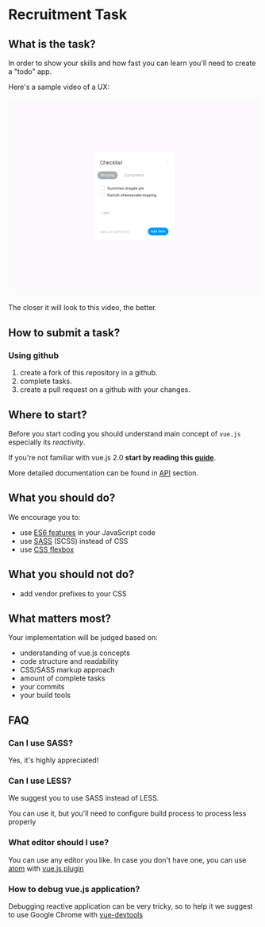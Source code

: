 # Recruitment Task

## What is the task?
In order to show your skills and how fast you can learn you'll need to create a "todo" app.


Here's a sample video of a UX:

![todo app](docs/vue-todo.gif)

The closer it will look to this video, the better.

## How to submit a task?
### Using github
1. create a fork of this repository in a github.
1. complete tasks.
1. create a pull request on a github with your changes.

## Where to start?
Before you start coding you should understand main concept of `vue.js` especially its _reactivity_.

If you're not familiar with vue.js 2.0 **start by reading this [guide](https://vuejs.org/v2/guide/)**.

More detailed documentation can be found in [API](https://vuejs.org/v2/api/) section.

## What you should do?
We encourage you to:
 - use [ES6 features](http://es6-features.org/#Constants) in your JavaScript code
 - use [SASS](http://sass-lang.com/documentation/file.SASS_REFERENCE.html) (SCSS) instead of CSS
 - use [CSS flexbox](https://css-tricks.com/snippets/css/a-guide-to-flexbox/)

## What you should not do?
 - add vendor prefixes to your CSS

## What matters most?
Your implementation will be judged based on:
 - understanding of vue.js concepts
 - code structure and readability
 - CSS/SASS markup approach
 - amount of complete tasks
 - your commits
 - your build tools

## FAQ

### Can I use SASS?
Yes, it's highly appreciated!

### Can I use LESS?
We suggest you to use SASS instead of LESS.

You can use it, but you'll need to configure build process to process less properly

### What editor should I use?
You can use any editor you like.
In case you don't have one, you can use [atom](https://atom.io) with [vue.js plugin](https://atom.io/packages/language-vue)

### How to debug vue.js application?
Debugging reactive application can be very tricky, so to help it we suggest to use Google Chrome with [vue-devtools](https://chrome.google.com/webstore/detail/vuejs-devtools/nhdogjmejiglipccpnnnanhbledajbpd?hl=en)

